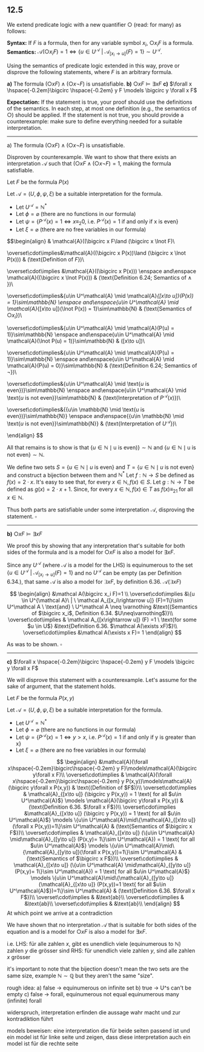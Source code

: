 

## 12.5
We extend predicate logic with a new quantifier $\bigcirc$ (read: for many) as follows:

**Syntax:** If $F$ is a formula, then for any variable symbol $x_i$, $\bigcirc x_i F$ is a formula.
**Semantics:** $\mathcal A(\bigcirc x_i F) =1 \iff \{u \in U^{\mathcal A}\ | \ \mathcal A_{[x_i\rightarrow u]} (F)=1\}\sim U^{\mathcal A}$.

Using the semantics of predicate logic extended in this way, prove or disprove the following statements, where $F$ is an arbitrary formula.

**a)** The formula $(\bigcirc x F)\wedge (\bigcirc x \lnot F)$ is unsatisfiable.
**b)** $\bigcirc x F \models \exists x F$
**c)** $\forall x \hspace{-0.2em}\bigcirc \hspace{-0.2em} y F \models \bigcirc y \forall x F$

**Expectation:** If the statement is true, your proof should use the definitions of the semantics. In each step, at most one definition (e.g., the semantics of $\bigcirc$) should be applied. If the statement is not true, you should provide a counterexample: make sure to define everything needed for a suitable interpretation.

___

a) The formula $(\bigcirc x F)\wedge (\bigcirc x \lnot F)$ is unsatisfiable.

Disproven by counterexample. We want to show that there exists an interpretation $\mathcal A$ such that $(\bigcirc x F\land (\bigcirc x \lnot F) =1$, making the formula satisfiable.

Let $F$ be the formula $P(x)$

Let $\mathcal A=(U, \phi, \psi, \xi)$ be a suitable interpretation for the formula.
- Let $U^\mathcal A= \mathbb N^*$
- Let $\phi = \varnothing$ (there are no functions in our formula)
- Let $\psi = \{P^\mathcal A(x) = 1 \iff x\equiv_2 0, \ \text{i.e.} \ P^\mathcal A (x) = 1 \ \text{if and only if x is even}\}$
- Let $\xi = \varnothing$ (there are no free variables in our formula)
 
$$\begin{align}
& \mathcal{A}((\bigcirc x F\land (\bigcirc x \lnot F)\\

\overset\cdot\implies&\mathcal{A}((\bigcirc x P(x))\land (\bigcirc x \lnot P(x))) & (\text{Definition of $F$})\\

\overset\cdot\implies &\mathcal{A}((\bigcirc x P(x))) \enspace and\enspace \mathcal{A}((\bigcirc x \lnot P(x))) & (\text{Definition 6.24; Semantics of $\land$ })\\

\overset\cdot\implies&\{u\in U^\mathcal{A} \mid \mathcal{A}_{[x\to u]}(P(x)) = 1\}\sim\mathbb{N} \enspace and\enspace\{u\in U^\mathcal{A} \mid \mathcal{A}_{[x\to u]}(\lnot P(x)) = 1\}\sim\mathbb{N} & (\text{Semantics of $\bigcirc x_i$})\\

\overset\cdot\implies&\{u\in U^\mathcal{A} \mid \mathcal{A}(P(u) = 1)\}\sim\mathbb{N} \enspace and\enspace\{u\in U^\mathcal{A} \mid \mathcal{A}(\lnot P(u) = 1)\}\sim\mathbb{N} & ([x\to u])\\

\overset\cdot\implies&\{u\in U^\mathcal{A} \mid \mathcal{A}(P(u) = 1)\}\sim\mathbb{N} \enspace and\enspace\{u\in U^\mathcal{A} \mid \mathcal{A}(P(u) = 0)\}\sim\mathbb{N} & (\text{Definition 6.24; Semantics of $\lnot$})\\

\overset\cdot\implies&\{u\in U^\mathcal{A} \mid \text{$u$ is even})\}\sim\mathbb{N} \enspace and\enspace\{u\in U^\mathcal{A} \mid \text{$u$ is not even}\}\sim\mathbb{N} & (\text{Interpretation of $P^\mathcal{A}(x)$})\\

\overset\cdot\implies&{\{u\in \mathbb{N} \mid \text{$u$ is even})\}\sim\mathbb{N}} \enspace and\enspace{\{u\in \mathbb{N} \mid \text{$u$ is not even}\}\sim\mathbb{N}} & (\text{Interpretation of $U^\mathcal{A}$})\\

\end{align}
$$

All that remains is to show is that ${\{u\in \mathbb{N} \mid \text{u is even})\}\sim\mathbb{N}}$ and ${\{u\in \mathbb{N} \mid \text{u is not even}\}\sim\mathbb{N}}$.

We define two sets $S =\{u\in\mathbb{N}\mid u \text{ is even}\}$ and $T=\{u\in\mathbb{N}\mid u \text{ is not even}\}$ and construct a bijection between them and $\mathbb N^*$ 
Let $f : \mathbb N \rightarrow S$ be defined as $f(x)= 2\cdot x$. It's easy to see that, for every $x \in \mathbb N, f(x) \in S$.
Let $g : \mathbb N \rightarrow T$ be defined as $g(x) = 2\cdot x + 1$. Since, for every $x\in\mathbb N, f(x)\in T$ as $f(x) \equiv_21$ for all $x\in\mathbb N$.

Thus both parts are satisfiable under some interpretation $\mathcal A$, disproving the statement.
$\square$

___

**b)** $\bigcirc x F \models \exists x F$

We proof this by showing that any interpretation that's suitable for both sides of the formula and is a model for $\bigcirc x F$ is also a model for $\exists x F$.

Since any $U^\mathcal A$ (where $\mathcal A$ is a model for the LHS) is equinumerous to the set $\{u \in U^{\mathcal A}\ | \ \mathcal A_{[x_i\rightarrow u]} (F)=1\}$ and no $U^\mathcal A$ can be empty (as per Definition 6.34.), that same $\mathcal A$ is also a model for $\exists x F$, by definition 6.36. $\mathcal A(\exists xF)$

$$
\begin{align}
&\mathcal A(\bigcirc x_i F)=1 \\
\overset\cdot\implies &\{u \in U^{\mathcal A}\ | \ \mathcal A_{[x_i\rightarrow u]} (F)=1\}\sim U^\mathcal A \ \text{and} \ U^\mathcal A \neq \varnothing &\text{(Semantics of $\bigcirc x_i$, Definition 6.34. $U\neq\varnothing$)}\\
\overset\cdot\implies & \mathcal A_{[x\rightarrow u]} (F) =1 \ \text{for some $u \in U$} &\text{Definition 6.36. $\mathcal A(\exists xF)$}\\
\overset\cdot\implies &\mathcal A(\exists x F)= 1
\end{align}
$$

As was to be shown.
$\square$

___

**c)** $\forall x \hspace{-0.2em}\bigcirc \hspace{-0.2em} y F \models \bigcirc y \forall x F$

We will disprove this statement with a counterexample. Let's assume for the sake of argument, that the statement holds.

Let $F$ be the formula $P(x,y)$

Let $\mathcal A=(U, \phi, \psi, \xi)$ be a suitable interpretation for the formula.
- Let $U^\mathcal A= \mathbb N^*$
- Let $\phi = \varnothing$ (there are no functions in our formula)
- Let $\psi = \{P^\mathcal A(x) = 1 \iff y>x, \ \text{i.e.} \ P^\mathcal A (x) = 1 \ \text{if and only if y is greater than x}\}$
- Let $\xi = \varnothing$ (there are no free variables in our formula)

$$
\begin{align}
&\mathcal{A}(\forall x\hspace{-0.2em}\bigcirc\hspace{-0.2em} y F)\models\mathcal{A}(\bigcirc y\forall x F)\\
\overset\cdot\implies & \mathcal{A}(\forall x\hspace{-0.2em}\bigcirc\hspace{-0.2em} y P(x,y))\models\mathcal{A}(\bigcirc y\forall x P(x,y)) & \text{(Definition of $F$)}\\
\overset\cdot\implies & \mathcal{A}_{[x\to u]} (\bigcirc y P(x,y)) = 1 \text{ for all $u\in U^\mathcal{A}$} \models \mathcal{A}(\bigcirc y\forall x P(x,y)) & (\text{Definition 6.36. $\forall x F$})\\
\overset\cdot\implies &\mathcal{A}_{[x\to u]} (\bigcirc y P(x,y)) = 1 \text{ for all $u\in U^\mathcal{A}$} \models \{u\in U^\mathcal{A}\mid\{\mathcal{A}_{[x\to u]}(\forall x P(x,y))=1\}\sim U^\mathcal{A} & (\text{Semantics of $\bigcirc x F$})\\
\overset\cdot\implies & \mathcal{A}_{[x\to u]} (\{u\in U^\mathcal{A} \mid\mathcal{A}_{[y\to u]} (P(x,y)= 1\}\sim U^\mathcal{A}) = 1 \text{ for all $u\in U^\mathcal{A}$} \models \{u\in U^\mathcal{A}\mid\{\mathcal{A}_{[y\to u]}(\forall x P(x,y))=1\}\sim U^\mathcal{A} & (\text{Semantics of $\bigcirc x F$})\\
\overset\cdot\implies & \mathcal{A}_{[x\to u]} (\{u\in U^\mathcal{A} \mid\mathcal{A}_{[y\to u]} (P(x,y)= 1\}\sim U^\mathcal{A}) = 1 \text{ for all $u\in U^\mathcal{A}$} \models \{u\in U^\mathcal{A}\mid\{\mathcal{A}_{[y\to u]}(\mathcal{A}_{[x\to u]} (P(x,y))=1 \text{ for all $u\in U^\mathcal{A}$})=1\}\sim U^\mathcal{A} & (\text{Definition 6.36. $\forall x F$})\\
\overset\cdot\implies & &\text{ab}\\
\overset\cdot\implies & &\text{ab}\\
\overset\cdot\implies & &\text{ab}\\
\end{align}
$$
At which point we arrive at a contradiction 



We have shown that no interpretation $\mathcal A$ that is suitable for both sides of the equation and is a model for $\bigcirc x F$ is also a model for $\exists x F$.


i.e.
LHS: für alle zahlen $x$, gibt es unendlich viele (equinumerous to $\mathbb N$) zahlen $y$ die grösser sind
RHS: für unendlich viele zahlen $y$, sind alle zahlen $x$ grösser















































it's important to note that the bijection doesn't mean the two sets are the same size, example $\mathbb N \sim \mathbb Q$ but they aren't the same "size".


rough idea:
a) false -> equinumerous on infinite set
b) true -> U^s can't be empty
c) false -> forall, equinumerous not equal equinumerous many (infinite) forall



widerspruch, interpretation erfinden die aussage wahr macht und zur kontradiktion führt

models beweisen: eine interpretation die für beide seiten passend ist und ein model ist für linke seite und zeigen, dass diese interpretation auch ein model ist für die rechte seite
